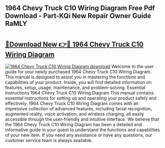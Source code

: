 ## 1964 Chevy Truck C10 Wiring Diagram Free Pdf Download - Part-KQi New Repair Owner Guide RaMLY

# <h2><a href="http://dfqmpag.blite.top/?on=1964+Chevy+Truck+C10+Wiring+Diagram">🔗Download New 👉🔴 1964 Chevy Truck C10 Wiring Diagram</a></h2>

[![1964 Chevy Truck C10 Wiring Diagram download](https://i.imgur.com/lujVjoI.png)](http://dfqmpag.blite.top/?on=1964+Chevy+Truck+C10+Wiring+Diagram)
Welcome to the user guide for your newly purchased 1964 Chevy Truck C10 Wiring Diagram. This manual is designed to assist you in mastering the functions and capabilities of your product. Inside, you will find detailed information on features, setup, usage, maintenance, and problem-solving. Essential Instructions 1964 Chevy Truck C10 Wiring Diagram This manual contains essential instructions for setting up and operating your product safely and effectively. 1964 Chevy Truck C10 Wiring Diagram comes with an impressive collection of advanced features, including facial recognition, augmented reality, voice activation, and wireless charging, all easily accessible through the user-friendly and intuitive interface. We believe that the 1964 Chevy Truck C10 Wiring Diagram has been a detailed and informative guide in your quest to understand the functions and capabilities of your new item. If you need any assistance or have any questions, our customer service team is always available.
